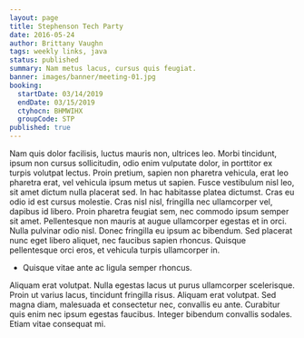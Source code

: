 ```yaml
---
layout: page
title: Stephenson Tech Party
date: 2016-05-24
author: Brittany Vaughn
tags: weekly links, java
status: published
summary: Nam metus lacus, cursus quis feugiat.
banner: images/banner/meeting-01.jpg
booking:
  startDate: 03/14/2019
  endDate: 03/15/2019
  ctyhocn: BHMWIHX
  groupCode: STP
published: true
---
```

Nam quis dolor facilisis, luctus mauris non, ultrices leo. Morbi tincidunt, ipsum non cursus sollicitudin, odio enim vulputate dolor, in porttitor ex turpis volutpat lectus. Proin pretium, sapien non pharetra vehicula, erat leo pharetra erat, vel vehicula ipsum metus ut sapien. Fusce vestibulum nisl leo, sit amet dictum nulla placerat sed. In hac habitasse platea dictumst. Cras eu odio id est cursus molestie. Cras nisl nisl, fringilla nec ullamcorper vel, dapibus id libero. Proin pharetra feugiat sem, nec commodo ipsum semper sit amet. Pellentesque non mauris at augue ullamcorper egestas et in orci. Nulla pulvinar odio nisl. Donec fringilla eu ipsum ac bibendum. Sed placerat nunc eget libero aliquet, nec faucibus sapien rhoncus. Quisque pellentesque orci eros, et vehicula turpis ullamcorper in.

* Quisque vitae ante ac ligula semper rhoncus.

Aliquam erat volutpat. Nulla egestas lacus ut purus ullamcorper scelerisque. Proin ut varius lacus, tincidunt fringilla risus. Aliquam erat volutpat. Sed magna diam, malesuada et consectetur nec, convallis eu ante. Curabitur quis enim nec ipsum egestas faucibus. Integer bibendum convallis sodales. Etiam vitae consequat mi.
